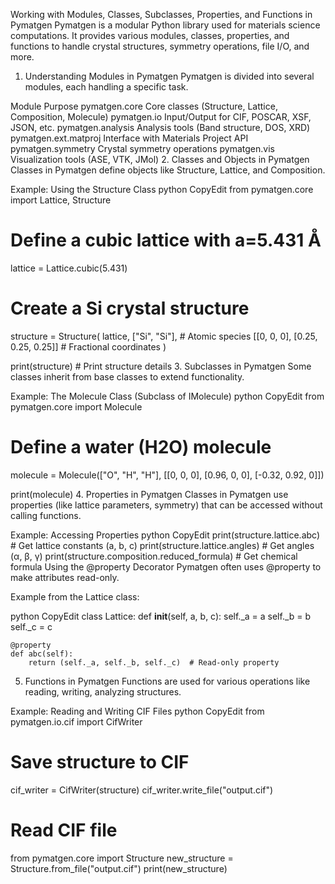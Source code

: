 Working with Modules, Classes, Subclasses, Properties, and Functions in Pymatgen
Pymatgen is a modular Python library used for materials science computations. It provides various modules, classes, properties, and functions to handle crystal structures, symmetry operations, file I/O, and more.

1. Understanding Modules in Pymatgen
Pymatgen is divided into several modules, each handling a specific task.

Module	Purpose
pymatgen.core	Core classes (Structure, Lattice, Composition, Molecule)
pymatgen.io	Input/Output for CIF, POSCAR, XSF, JSON, etc.
pymatgen.analysis	Analysis tools (Band structure, DOS, XRD)
pymatgen.ext.matproj	Interface with Materials Project API
pymatgen.symmetry	Crystal symmetry operations
pymatgen.vis	Visualization tools (ASE, VTK, JMol)
2. Classes and Objects in Pymatgen
Classes in Pymatgen define objects like Structure, Lattice, and Composition.

Example: Using the Structure Class
python
CopyEdit
from pymatgen.core import Lattice, Structure

# Define a cubic lattice with a=5.431 Å
lattice = Lattice.cubic(5.431)

# Create a Si crystal structure
structure = Structure(
    lattice, 
    ["Si", "Si"],  # Atomic species
    [[0, 0, 0], [0.25, 0.25, 0.25]]  # Fractional coordinates
)

print(structure)  # Print structure details
3. Subclasses in Pymatgen
Some classes inherit from base classes to extend functionality.

Example: The Molecule Class (Subclass of IMolecule)
python
CopyEdit
from pymatgen.core import Molecule

# Define a water (H2O) molecule
molecule = Molecule(["O", "H", "H"], [[0, 0, 0], [0.96, 0, 0], [-0.32, 0.92, 0]])

print(molecule)
4. Properties in Pymatgen
Classes in Pymatgen use properties (like lattice parameters, symmetry) that can be accessed without calling functions.

Example: Accessing Properties
python
CopyEdit
print(structure.lattice.abc)  # Get lattice constants (a, b, c)
print(structure.lattice.angles)  # Get angles (α, β, γ)
print(structure.composition.reduced_formula)  # Get chemical formula
Using the @property Decorator
Pymatgen often uses @property to make attributes read-only.

Example from the Lattice class:

python
CopyEdit
class Lattice:
    def __init__(self, a, b, c):
        self._a = a
        self._b = b
        self._c = c

    @property
    def abc(self):
        return (self._a, self._b, self._c)  # Read-only property
5. Functions in Pymatgen
Functions are used for various operations like reading, writing, analyzing structures.

Example: Reading and Writing CIF Files
python
CopyEdit
from pymatgen.io.cif import CifWriter

# Save structure to CIF
cif_writer = CifWriter(structure)
cif_writer.write_file("output.cif")

# Read CIF file
from pymatgen.core import Structure
new_structure = Structure.from_file("output.cif")
print(new_structure)
